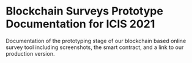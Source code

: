 # Blockchain Surveys Prototype Documentation for ICIS 2021
Documentation of the prototyping stage of our blockchain based online survey tool including screenshots, the smart contract, and a link to our production version. 

